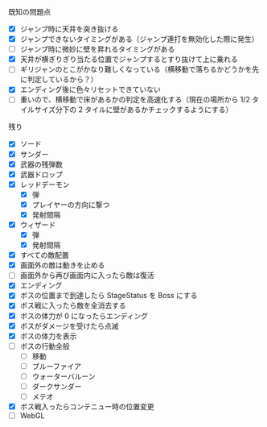 既知の問題点

- [x] ジャンプ時に天井を突き抜ける
- [x] ジャンプできないタイミングがある（ジャンプ連打を無効化した際に発生）
- [ ] ジャンプ時に微妙に壁を昇れるタイミングがある
- [x] 天井が横ぎりぎり当たる位置でジャンプするとすり抜けて上に乗れる
- [ ] ギリジャンのとこがかなり難しくなっている（横移動で落ちるかどうかを先に判定しているから？）
- [x] エンディング後に色々リセットできていない
- [ ] 重いので、横移動で床があるかの判定を高速化する（現在の場所から 1/2 タイルサイズ分下の 2 タイルに壁があるかチェックするようにする）

残り

- [x] ソード
- [x] サンダー
- [x] 武器の残弾数
- [x] 武器ドロップ
- [x] レッドデーモン
  - [x] 弾
  - [x] プレイヤーの方向に撃つ
  - [x] 発射間隔
- [x] ウィザード
  - [x] 弾
  - [x] 発射間隔
- [x] すべての敵配置
- [x] 画面外の敵は動きを止める
- [ ] 画面外から再び画面内に入ったら敵は復活
- [x] エンディング
- [x] ボスの位置まで到達したら StageStatus を Boss にする
- [x] ボス戦に入ったら敵を全消去する
- [x] ボスの体力が 0 になったらエンディング
- [x] ボスがダメージを受けたら点滅
- [x] ボスの体力を表示
- [ ] ボスの行動全般
  - [ ] 移動
  - [ ] ブルーファイア
  - [ ] ウォーターバルーン
  - [ ] ダークサンダー
  - [ ] メテオ
- [x] ボス戦入ったらコンテニュー時の位置変更
- [ ] WebGL

